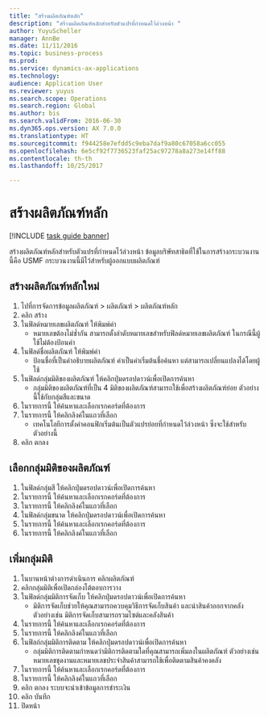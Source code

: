 ```yaml
--- 
title: "สร้างผลิตภัณฑ์หลัก"
description: "สร้างผลิตภัณฑ์หลักสำหรับตัวแปรที่กำหนดไว้ล่วงหน้า "
author: YuyuScheller
manager: AnnBe
ms.date: 11/11/2016
ms.topic: business-process
ms.prod: 
ms.service: dynamics-ax-applications
ms.technology: 
audience: Application User
ms.reviewer: yuyus
ms.search.scope: Operations
ms.search.region: Global
ms.author: bis
ms.search.validFrom: 2016-06-30
ms.dyn365.ops.version: AX 7.0.0
ms.translationtype: HT
ms.sourcegitcommit: f944258e7efdd5c9eba7daf9a80c67058a6cc055
ms.openlocfilehash: 6e5cf92f7736523faf25ac97278a8a273e14ff88
ms.contentlocale: th-th
ms.lasthandoff: 10/25/2017

---
```

# <a name="create-a-product-master"></a>สร้างผลิตภัณฑ์หลัก

[!INCLUDE [task guide banner](../../includes/task-guide-banner.md)]

สร้างผลิตภัณฑ์หลักสำหรับตัวแปรที่กำหนดไว้ล่วงหน้า  ข้อมูลบริษัทสาธิตที่ใช้ในการสร้างกระบวนงานนี้คือ USMF กระบวนงานนี้มีไว้สำหรับผู้ออกแบบผลิตภัณฑ์


## <a name="create-a-new-product-master"></a>สร้างผลิตภัณฑ์หลักใหม่
1. ไปที่การจัดการข้อมูลผลิตภัณฑ์ > ผลิตภัณฑ์ > ผลิตภัณฑ์หลัก 
2. คลิก สร้าง
3. ในฟิลด์หมายเลขผลิตภัณฑ์ ให้พิมพ์ค่า
    * หมายเลขต้องไม่ซ้ำกัน  สามารถตั้งลำดับหมายเลขสำหรับฟิลด์หมายเลขผลิตภัณฑ์  ในกรณีนี้ผู้ใช้ไม่ต้องป้อนค่า  
4. ในฟิลด์ชื่อผลิตภัณฑ์ ให้พิมพ์ค่า
    * ป้อนชื่อที่เป็นคำอธิบายผลิตภัณฑ์  ค่าเป็นค่าเริ่มต้นชื่อค้นหา แต่สามารถเปลี่ยนแปลงได้โดยผู้ใช้  
5. ในฟิลด์กลุ่มมิติของผลิตภัณฑ์ ให้คลิกปุ่มดรอปดาวน์เพื่อเปิดการค้นหา
    * กลุ่มมิติของผลิตภัณฑ์ที่เป็น 4 มิติของผลิตภัณฑ์สามารถใช้เพื่อสร้างผลิตภัณฑ์ย่อย  ตัวอย่างนี้ใช้กับกลุ่มสีและขนาด  
6. ในรายการนี้ ให้ค้นหาและเลือกเรกคอร์ดที่ต้องการ
7. ในรายการนี้ ให้คลิกลิงค์ในแถวที่เลือก
    * เทคโนโลยีการตั้งค่าคอนฟิกเริ่มต้นเป็นตัวแปรย่อยที่กำหนดไว้ล่วงหน้า  ซึ่งจะใช้สำหรับตัวอย่างนี้  
8. คลิก ตกลง

## <a name="select-product-dimension-groups"></a>เลือกกลุ่มมิติของผลิตภัณฑ์
1. ในฟิลด์กลุ่มสี ให้คลิกปุ่มดรอปดาวน์เพื่อเปิดการค้นหา
2. ในรายการนี้ ให้ค้นหาและเลือกเรกคอร์ดที่ต้องการ
3. ในรายการนี้ ให้คลิกลิงค์ในแถวที่เลือก
4. ในฟิลด์กลุ่มขนาด ให้คลิกปุ่มดรอปดาวน์เพื่อเปิดการค้นหา
5. ในรายการนี้ ให้ค้นหาและเลือกเรกคอร์ดที่ต้องการ
6. ในรายการนี้ ให้คลิกลิงค์ในแถวที่เลือก

## <a name="add-dimension-groups"></a>เพิ่มกลุ่มมิติ
1. ในบานหน้าต่างการดำเนินการ คลิกผลิตภัณฑ์
2. คลิกกลุ่มมิติเพื่อเปิดกล่องโต้ตอบการวาง
3. ในฟิลด์กลุ่มมิติการจัดเก็บ ให้คลิกปุ่มดรอปดาวน์เพื่อเปิดการค้นหา 
    * มิติการจัดเก็บช่วยให้คุณสามารถควบคุมวิธีการจัดเก็บสินค้า และนำสินค้าออกจากคลัง  ตัวอย่างเช่น มิติการจัดเก็บสามารถรวมไซต์และคลังสินค้า  
4. ในรายการนี้ ให้ค้นหาและเลือกเรกคอร์ดที่ต้องการ
5. ในรายการนี้ ให้คลิกลิงค์ในแถวที่เลือก
6. ในฟิลก์กลุ่มมิติการติดตาม ให้คลิกปุ่มดรอปดาวน์เพื่อเปิดการค้นหา 
    * กลุ่มมิติการติดตามกำหนดว่ามิติการติดตามใดที่คุณสามารถเพิ่มลงในผลิตภัณฑ์  ตัวอย่างเช่น หมายเลขชุดงานและหมายเลขประจำสินค้าสามารถใช้เพื่อติดตามสินค้าคงคลัง  
7. ในรายการนี้ ให้ค้นหาและเลือกเรกคอร์ดที่ต้องการ
8. ในรายการนี้ ให้คลิกลิงค์ในแถวที่เลือก
9. คลิก ตกลง ระบบจะนำเข้าข้อมูลการชำระเงิน
10. คลิก บันทึก
11. ปิดหน้า


